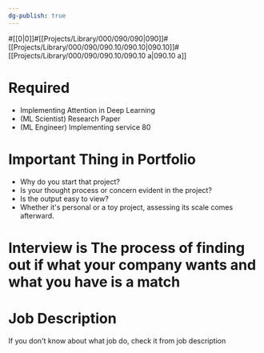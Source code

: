```yaml
---
dg-publish: true
---
```

#[[0\|0]]#[[Projects/Library/000/090/090\|090]]#[[Projects/Library/000/090/090.10/090.10\|090.10]]#[[Projects/Library/000/090/090.10/090.10 a\|090.10 a]]


# Required
- Implementing Attention in Deep Learning
- (ML Scientist) Research Paper
- (ML Engineer) Implementing service 80



# Important Thing in Portfolio
- Why do you start that project?
- Is your thought process or concern evident in the project?
- Is the output easy to view?
- Whether it's personal or a toy project, assessing its scale comes afterward.
# Interview is  The process of finding out if what your company wants and what you have is a match

# Job Description
If you don't know about what job do, check it from job description




